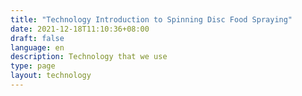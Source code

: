 ```yaml
---
title: "Technology Introduction to Spinning Disc Food Spraying"
date: 2021-12-18T11:10:36+08:00
draft: false
language: en
description: Technology that we use
type: page
layout: technology
---
```

